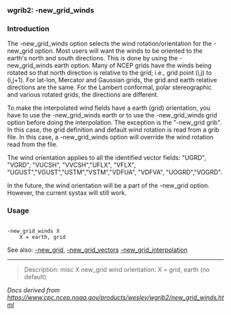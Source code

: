 
### wgrib2: -new\_grid\_winds



### Introduction



The -new\_grid\_winds option selects the wind rotation/orientation
for the -new\_grid option. Most users will want the winds
to be oriented to the earth's north and south directions. This is done by using the
-new\_grid\_winds earth option. Many of NCEP grids have the
winds being rotated so that north direction is relative to the grid; i.e.,
grid point (i,j) to (i,j+1). For lat-lon, Mercator and Gaussian grids, the grid
and earth relative directions are the same. For the Lambert conformal, polar
stereographic and various rotated grids, the directions are different.

To make the interpolated wind fields have a earth (grid) orientation, you have
to use the -new\_grid\_winds earth or to use the 
-new\_grid\_winds grid option before doing the interpolation.
The exception is the "-new\_grid grib". In this case, the grid definition and default
wind rotation is read from a grib file. In this case, a -new\_grid\_winds option 
will override the wind rotation read from the file.



The wind orientation applies to all the identified vector fields:
"UGRD", "VGRD", "VUCSH", "VVCSH","UFLX", "VFLX", "UGUST","VGUST","USTM","VSTM","VDFUA", "VDFVA",
 "UOGRD","VOGRD".




In the future, the wind orientation will be a part of the -new\_grid option.
However, the current systax will still work.


### Usage



```

-new_grid_winds X
    X = earth, grid

```


See also: [-new\_grid](./new_grid.html),
[-new\_grid\_vectors](./new_grid_vectors.html)
[-new\_grid\_interpolation](./new_grid_interpolation.html)










----

>Description: misc  X      new_grid wind orientation: X = grid, earth (no default)

_Docs derived from <https://www.cpc.ncep.noaa.gov/products/wesley/wgrib2/new_grid_winds.html>_